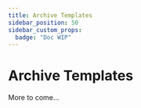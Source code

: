 ```yaml
---
title: Archive Templates
sidebar_position: 50
sidebar_custom_props:
  badge: "Doc WIP"
---
```


# Archive Templates

More to come... 